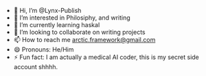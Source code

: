 - 👋 Hi, I’m @Lynx-Publish
- 👀 I’m interested in Philosiphy, and writing
- 🌱 I’m currently learning haskal
- 💞️ I’m looking to collaborate on writing projects
- 📫 How to reach me arctic.framework@gmail.com
- 😄 Pronouns: He/Him
- ⚡ Fun fact: I am actually a medical AI coder, this is my secret side account shhhh.

<!---
Lynx-Publish/Lynx-Publish is a ✨ special ✨ repository because its `README.md` (this file) appears on your GitHub profile.
You can click the Preview link to take a look at your changes.
--->
